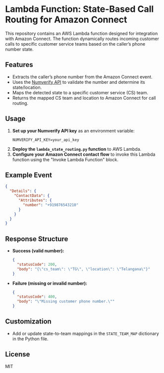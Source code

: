 # Lambda Function: State-Based Call Routing for Amazon Connect

This repository contains an AWS Lambda function designed for integration with Amazon Connect. The function dynamically routes incoming customer calls to specific customer service teams based on the caller’s phone number state.

## Features

- Extracts the caller’s phone number from the Amazon Connect event.
- Uses the [Numverify API](https://numverify.com/) to validate the number and determine its state/location.
- Maps the detected state to a specific customer service (CS) team.
- Returns the mapped CS team and location to Amazon Connect for call routing.

## Usage

1. **Set up your Numverify API key** as an environment variable:
   ```
   NUMVERIFY_API_KEY=your_api_key
   ```
2. **Deploy the `lambda_state_routing.py` function** to AWS Lambda.
3. **Configure your Amazon Connect contact flow** to invoke this Lambda function using the "Invoke Lambda Function" block.

## Example Event

```json
{
  "Details": {
    "ContactData": {
      "Attributes": {
        "number": "+919876543210"
      }
    }
  }
}
```

## Response Structure

- **Success (valid number):**
  ```json
  {
    "statusCode": 200,
    "body": "{\"cs_team\": \"TG\", \"location\": \"Telangana\"}"
  }
  ```
- **Failure (missing or invalid number):**
  ```json
  {
    "statusCode": 400,
    "body": "\"Missing customer phone number.\""
  }
  ```

## Customization

- Add or update state-to-team mappings in the `STATE_TEAM_MAP` dictionary in the Python file.

## License

MIT
